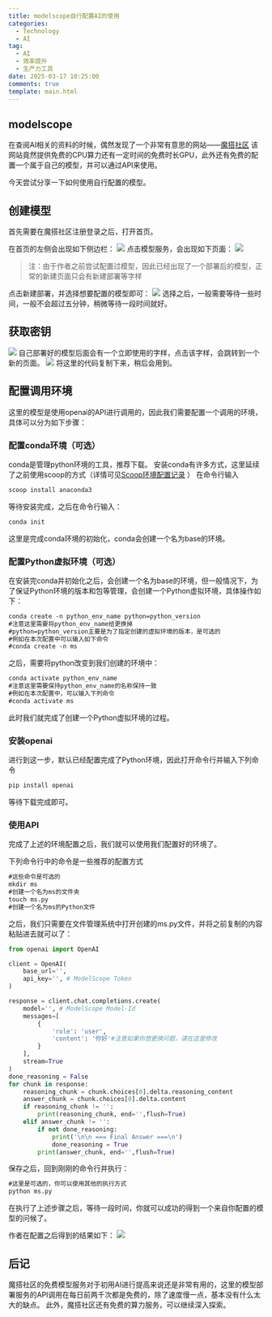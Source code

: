 ```yaml
---
title: modelscope自行配置AI的使用
categories:
  - Technology
  - AI
tag:
  - AI
  - 效率提升
  - 生产力工具
date: 2025-03-17 10:25:00
comments: true
template: main.html
---
```

## modelscope
在查阅AI相关的资料的时候，偶然发现了一个非常有意思的网站——[魔搭社区](https://www.modelscope.cn/)
该网站竟然提供免费的CPU算力还有一定时间的免费时长GPU，此外还有免费的配置一个属于自己的模型，并可以通过API来使用。

今天尝试分享一下如何使用自行配置的模型。

## 创建模型
首先需要在魔搭社区注册登录之后，打开首页。

在首页的左侧会出现如下侧边栏：
![](img/1.webp)
点击模型服务，会出现如下页面：
![](img/2.webp)
> 注：由于作者之前尝试配置过模型，因此已经出现了一个部署后的模型，正常的新建页面只会有新建部署等字样

点击新建部署，并选择想要配置的模型即可：
![](img/3.webp)
选择之后，一般需要等待一些时间，一般不会超过五分钟，稍微等待一段时间就好。

## 获取密钥
![](img/4.webp)
自己部署好的模型后面会有一个立即使用的字样，点击该字样，会跳转到一个新的页面。
![](img/5.webp)
将这里的代码复制下来，稍后会用到。

## 配置调用环境
这里的模型是使用openai的API进行调用的，因此我们需要配置一个调用的环境，具体可以分为如下步骤：

### 配置conda环境（可选）
conda是管理python环境的工具，推荐下载。
安装conda有许多方式，这里延续了之前使用scoop的方式（详情可见[Scoop环境配置记录](../../Tool/Scoop/Scoop.md) ）
在命令行输入
```ps
scoop install anaconda3
```
等待安装完成，之后在命令行输入：
```ps
conda init
```
这里是完成conda环境的初始化，conda会创建一个名为base的环境。

### 配置Python虚拟环境（可选）
在安装完conda并初始化之后，会创建一个名为base的环境，但一般情况下，为了保证Python环境的版本和包等管理，会创建一个Python虚拟环境，具体操作如下：
```ps
conda create -n python_env_name python=python_version
#注意这里需要将python_env_name给更换掉
#python=python_version主要是为了指定创建的虚拟环境的版本，是可选的
#例如在本次配置中可以输入如下命令
#conda create -n ms
```
之后，需要将python改变到我们创建的环境中：
```ps
conda activate python_env_name
#注意这里需要保持python_env_name的名称保持一致
#例如在本次配置中，可以输入下列命令
#conda activate ms
```
此时我们就完成了创建一个Python虚拟环境的过程。

### 安装openai
进行到这一步，默认已经配置完成了Python环境，因此打开命令行并输入下列命令
```ps
pip install openai
```
等待下载完成即可。

### 使用API
完成了上述的环境配置之后，我们就可以使用我们配置好的环境了。

下列命令行中的命令是一些推荐的配置方式
```ps
#这些命令是可选的
mkdir ms
#创建一个名为ms的文件夹
touch ms.py
#创建一个名为ms的Python文件
```
之后，我们只需要在文件管理系统中打开创建的ms.py文件，并将之前复制的内容粘贴进去就可以了：
```py
from openai import OpenAI

client = OpenAI(
    base_url='',
    api_key='', # ModelScope Token
)

response = client.chat.completions.create(
    model='', # ModelScope Model-Id
    messages=[
        {
            'role': 'user',
            'content': '你好'#注意如果你想更换问题，请在这里修改
        }
    ],
    stream=True
)
done_reasoning = False
for chunk in response:
    reasoning_chunk = chunk.choices[0].delta.reasoning_content
    answer_chunk = chunk.choices[0].delta.content
    if reasoning_chunk != '':
        print(reasoning_chunk, end='',flush=True)
    elif answer_chunk != '':
        if not done_reasoning:
            print('\n\n === Final Answer ===\n')
            done_reasoning = True
        print(answer_chunk, end='',flush=True)
```
保存之后，回到刚刚的命令行并执行：
```ps
#这里是可选的，你可以使用其他的执行方式
python ms.py
```
在执行了上述步骤之后，等待一段时间，你就可以成功的得到一个来自你配置的模型的问候了。

作者在配置之后得到的结果如下：
![](img/6.webp)

## 后记
魔搭社区的免费模型服务对于初用AI进行提高来说还是非常有用的，这里的模型部署服务的API调用在每日前两千次都是免费的，除了速度慢一点，基本没有什么太大的缺点。
此外，魔搭社区还有免费的算力服务，可以继续深入探索。